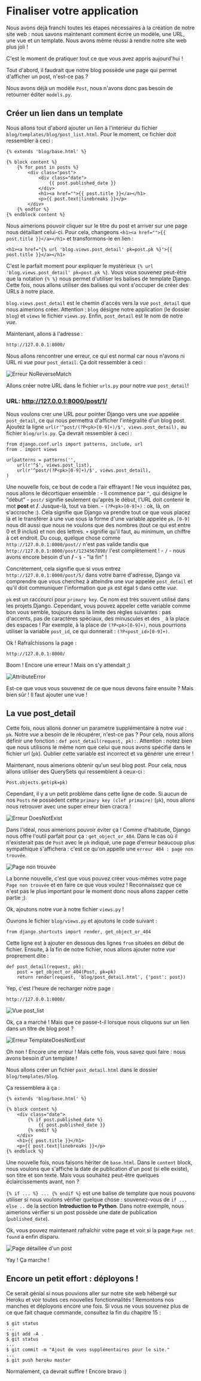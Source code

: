 # Finaliser votre application

Nous avons déjà franchi toutes les étapes nécessaires à la création de notre site web : nous savons maintenant comment écrire un modèle, une URL, une vue et un template. Nous avons même réussi à rendre notre site web plus joli !

C'est le moment de pratiquer tout ce que vous avez appris aujourd'hui !

Tout d'abord, il faudrait que notre blog possède une page qui permet d'afficher un post, n'est-ce pas ?

Nous avons déjà un modèle `Post`, nous n'avons donc pas besoin de retourner éditer `models.py`.

## Créer un lien dans un template

Nous allons tout d'abord ajouter un lien à l'intérieur du fichier `blog/templates/blog/post_list.html`. Pour le moment, ce fichier doit ressembler à ceci :

    {% extends 'blog/base.html' %}
    
    {% block content %}
        {% for post in posts %}
            <div class="post">
                <div class="date">
                    {{ post.published_date }}
                </div>
                <h1><a href="">{{ post.title }}</a></h1>
                <p>{{ post.text|linebreaks }}</p>
            </div>
        {% endfor %}
    {% endblock content %}
    

Nous aimerions pouvoir cliquer sur le titre du post et arriver sur une page nous détaillant celui-ci. Pour cela, changeons `<h1><a href="">{{ post.title }}</a></h1>` et transformons-le en lien :

    <h1><a href="{% url 'blog.views.post_detail' pk=post.pk %}">{{ post.title }}</a></h1>
    

C'est le parfait moment pour expliquer le mystérieux `{% url 'blog.views.post_detail' pk=post.pk %}`. Vous vous souvenez peut-être que la notation `{% %}` nous permet d'utiliser les balises de template Django. Cette fois, nous allons utiliser des balises qui vont s'occuper de créer des URLs à notre place.

`blog.views.post_detail` est le chemin d'accès vers la *vue* `post_detail` que nous aimerions créer. Attention : `blog` désigne notre application (le dossier `blog`) et `views` le fichier `views.py`. Enfin, `post_detail` est le nom de notre *vue*.

Maintenant, allons à l'adresse :

    http://127.0.0.1:8000/
    

Nous allons rencontrer une erreur, ce qui est normal car nous n'avons ni URL ni *vue* pour `post_detail`. Ça doit ressembler à ceci :

![Erreur NoReverseMatch][1]

 [1]: images/no_reverse_match2.png

Allons créer notre URL dans le fichier `urls.py` pour notre *vue* `post_detail`!

### URL: http://127.0.0.1:8000/post/1/

Nous voulons crer une URL pour pointer Django vers une *vue* appelée `post_detail`, ce qui nous permettra d'afficher l'intégralité d'un blog post. Ajoutez la ligne `url(r'^post/(?P<pk>[0-9]+)/$', views.post_detail),` au fichier `blog/urls.py`. Ça devrait ressembler à ceci :

    from django.conf.urls import patterns, include, url
    from . import views
    
    urlpatterns = patterns('',
        url(r'^$', views.post_list),
        url(r'^post/(?P<pk>[0-9]+)/$', views.post_detail),
    )
    

Une nouvelle fois, ce bout de code a l'air effrayant ! Ne vous inquiétez pas, nous allons le décortiquer ensemble : - Il commence par `^`, qui désigne le "début" - `post/` signifie seulement qu'après le début, l'URL doit contenir le mot **post** et **/**. Jusque-là, tout va bien. - `(?P<pk>[0-9]+)` : ok, là, on s'accroche :). Cela signifie que Django va prendre tout ce que vous placez là et le transférer à une vue sous la forme d'une variable appelée `pk`. `[0-9]` nous dit aussi que nous ne voulons que des nombres (tout ce qui est entre 0 et 9 inclus) et non des lettres. `+` signifie qu'il faut, au minimum, un chiffre à cet endroit. Du coup, quelque chose comme `http://127.0.0.1:8000/post//` n'est pas valide tandis que `http://127.0.0.1:8000/post/1234567890/` l'est complètement ! - `/` - nous avons encore besoin d'un **/** - `$` - "la fin" !

Concrètement, cela signifie que si vous entrez `http://127.0.0.1:8000/post/5/` dans votre barre d'adresse, Django va comprendre que vous cherchez à atteindre une *vue* appelée `post_detail` et qu'il doit communiquer l'information que `pk` est égal `5` dans cette *vue*.

`pk` est un raccourci pour `primary key`. Ce nom est très souvent utilisé dans les projets Django. Cependant, vous pouvez appeler cette variable comme bon vous semble, toujours dans la limite des règles suivantes : pas d'accents, pas de caractères spéciaux, des minuscules et des `_` à la place des espaces ! Par exemple, à la place de `(?P<pk>[0-9]+)`, nous pourrions utiliser la variable `post_id`, ce qui donnerait : `(?P<post_id>[0-9]+)`.

Ok ! Rafraîchissons la page :

    http://127.0.0.1:8000/
    

Boom ! Encore une erreur ! Mais on s'y attendait ;)

![AttributeError][2]

 [2]: images/attribute_error2.png

Est-ce que vous vous souvenez de ce que nous devons faire ensuite ? Mais bien sûr ! Il faut ajouter une vue !

## La vue post_detail

Cette fois, nous allons donner un paramètre supplémentaire à notre *vue* : `pk`. Notre *vue* a besoin de le récupérer, n'est-ce pas ? Pour cela, nous allons définir une fonction : `def post_detail(request, pk):`. Attention : notez bien que nous utilisons le même nom que celui que nous avons spécifié dans le fichier url (`pk`). Oublier cette variable est incorrect et va générer une erreur !

Maintenant, nous aimerions obtenir qu'un seul blog post. Pour cela, nous allons utiliser des QuerySets qui ressemblent à ceux-ci :

    Post.objects.get(pk=pk)
    

Cependant, il y a un petit problème dans cette ligne de code. Si aucun de nos `Posts` ne possèdent cette `primary key (clef primaire)` (`pk`), nous allons nous retrouver avec une super erreur bien cracra !

![Erreur DoesNotExist][3]

 [3]: images/does_not_exist2.png

Dans l'idéal, nous aimerions pouvoir éviter ça ! Comme d'habitude, Django nous offre l'outil parfait pour ça : `get_object_or_404`. Dans le cas où il n'existerait pas de `Post` avec le `pk` indiqué, une page d'erreur beaucoup plus sympathique s'affichera : c'est ce qu'on appelle une `erreur 404 : page non trouvée`.

![Page non trouvée][4]

 [4]: images/404_2.png

La bonne nouvelle, c'est que vous pouvez créer vous-mêmes votre page `Page non trouvée` et en faire ce que vous voulez ! Reconnaissez que ce n'est pas le plus important pour le moment donc nous allons zapper cette partie ;).

Ok, ajoutons notre *vue* à notre fichier `views.py` !

Ouvrons le fichier `blog/views.py` et ajoutons le code suivant :

    from django.shortcuts import render, get_object_or_404
    

Cette ligne est à ajouter en dessous des lignes `from` situées en début de fichier. Ensuite, à la fin de notre fichier, nous allons ajouter notre *vue* proprement dite :

    def post_detail(request, pk):
        post = get_object_or_404(Post, pk=pk)
        return render(request, 'blog/post_detail.html', {'post': post})
    

Yep, c'est l'heure de recharger notre page :

    http://127.0.0.1:8000/
    

![Vue post_list][5]

 [5]: images/post_list2.png

Ok, ça a marché ! Mais que ce passe-t-il lorsque nous cliquons sur un lien dans un titre de blog post ?

![Erreur TemplateDoesNotExist][6]

 [6]: images/template_does_not_exist2.png

Oh non ! Encore une erreur ! Mais cette fois, vous savez quoi faire : nous avons besoin d'un template !

Nous allons créer un fichier `post_detail.html` dans le dossier `blog/templates/blog`.

Ça ressemblera à ça :

    {% extends 'blog/base.html' %}
    
    {% block content %}
        <div class="date">
            {% if post.published_date %}
                {{ post.published_date }}
            {% endif %}
        </div>
        <h1>{{ post.title }}</h1>
        <p>{{ post.text|linebreaks }}</p>
    {% endblock %}
    

Une nouvelle fois, nous faisons hériter de `base.html`. Dans le `content` block, nous voulons que s'affiche la date de publication d'un post (si elle existe), son titre et son texte. Mais vous souhaitez peut-être quelques éclaircissements avant, non ?

`{% if ... %} ... {% endif %}` est une balise de template que nous pouvons utiliser si nous voulons vérifier quelque chose : souvenez-vous de `if ... else ..` de la section **Introduction to Python**. Dans notre exemple, nous aimerions vérifier si un post possède une date de publication (`published_date`).

Ok, vous pouvez maintenant rafraîchir votre page et voir si la page `Page not found` a enfin disparu.

![Page détaillée d'un post][7]

 [7]: images/post_detail2.png

Yay ! Ça marche !

## Encore un petit effort : déployons !

Ce serait génial si nous pouvions aller sur notre site web hébergé sur Heroku et voir toutes ces nouvelles fonctionnalités ! Remontons nos manches et déployons encore une fois. Si vous ne vous souvenez plus de ce que fait chaque commande, consultez la fin du chapitre 15 :

    $ git status
    ...
    $ git add -A .
    $ git status
    ...
    $ git commit -m "Ajout de vues supplémentaires pour le site."
    ...
    $ git push heroku master
    

Normalement, ça devrait suffire ! Encore bravo :)
